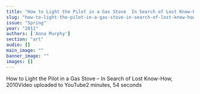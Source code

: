 ```yaml
---
title: "How to Light the Pilot in a Gas Stove  In Search of Lost Know-How, 2010"
slug: "how-to-light-the-pilot-in-a-gas-stove-in-search-of-lost-know-how-2010"
issue: "Spring"
year: "2011"
authors: ['Anna Murphy']
section: "art"
audio: []
main_image: ""
banner_image: ""
images: []
---
```

How to Light the Pilot in a Gas Stove – In Search of Lost Know-How, 2010Video uploaded to YouTube2 minutes, 54 seconds
